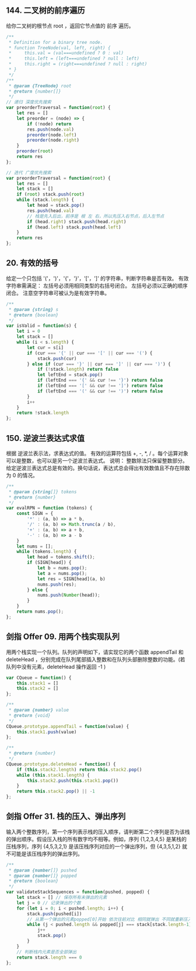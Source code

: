 ## 144. 二叉树的前序遍历
给你二叉树的根节点 root ，返回它节点值的 前序 遍历。

```js
/**
 * Definition for a binary tree node.
 * function TreeNode(val, left, right) {
 *     this.val = (val===undefined ? 0 : val)
 *     this.left = (left===undefined ? null : left)
 *     this.right = (right===undefined ? null : right)
 * }
 */
/**
 * @param {TreeNode} root
 * @return {number[]}
 */
// 递归 深度优先搜索
var preorderTraversal = function(root) {
    let res = []
    let preorder = (node) => {
        if (!node) return
        res.push(node.val)
        preorder(node.left)
        preorder(node.right)
    }
    preorder(root)
    return res
};

// 迭代 广度优先搜索
var preorderTraversal = function(root) {
    let res = []
    let stack = []
    if (root) stack.push(root)
    while (stack.length) {
        let head = stack.pop()
        res.push(head.val)
        // 栈是先入后出，前序是 根 左 右，所以先压入右节点，后入左节点
        if (head.right) stack.push(head.right)
        if (head.left) stack.push(head.left)
    }
    return res
};
```

## 20. 有效的括号
给定一个只包括 '('，')'，'{'，'}'，'['，']' 的字符串，判断字符串是否有效。
有效字符串需满足：
左括号必须用相同类型的右括号闭合。
左括号必须以正确的顺序闭合。
注意空字符串可被认为是有效字符串。

```js
/**
 * @param {string} s
 * @return {boolean}
 */
var isValid = function(s) {
    let i = 0
    let stack = []
    while (i < s.length) {
        let cur = s[i]
        if (cur === '{' || cur === '[' || cur === '(') {
            stack.push(cur)
        } else if (cur === '}' || cur === ']' || cur === ')') {
            if (!stack.length) return false
            let leftEnd = stack.pop()
            if (leftEnd === '{' && cur !== '}') return false
            if (leftEnd === '[' && cur !== ']') return false
            if (leftEnd === '(' && cur !== ')') return false
        }
        i++
    }
    return !stack.length
};
```
## 150. 逆波兰表达式求值
根据 逆波兰表示法，求表达式的值。
有效的运算符包括 +, -, *, / 。每个运算对象可以是整数，也可以是另一个逆波兰表达式。
说明：
整数除法只保留整数部分。
给定逆波兰表达式总是有效的。换句话说，表达式总会得出有效数值且不存在除数为 0 的情况。

```js
/**
 * @param {string[]} tokens
 * @return {number}
 */
var evalRPN = function (tokens) {
    const SIGN = {
        '*' : (a, b) => a * b,
        '/' : (a, b) => Math.trunc(a / b),
        '+' : (a, b) => a + b,
        '-' : (a, b) => a - b
    }
    let nums = [];
    while (tokens.length) {
        let head = tokens.shift();
        if (SIGN[head]) {
            let b = nums.pop();
            let a = nums.pop();
            let res = SIGN[head](a, b)
            nums.push(res);
        } else {
            nums.push(Number(head));
        }
    }
    return nums.pop();
};
```

## 剑指 Offer 09. 用两个栈实现队列
用两个栈实现一个队列。队列的声明如下，请实现它的两个函数 appendTail 和 deleteHead ，分别完成在队列尾部插入整数和在队列头部删除整数的功能。(若队列中没有元素，deleteHead 操作返回 -1 )

```js
var CQueue = function() {
    this.stack1 = []
    this.stack2 = []
};

/** 
 * @param {number} value
 * @return {void}
 */
CQueue.prototype.appendTail = function(value) {
    this.stack1.push(value)
};

/**
 * @return {number}
 */
CQueue.prototype.deleteHead = function() {
    if (this.stack2.length) return this.stack2.pop()
    while (this.stack1.length) {
        this.stack2.push(this.stack1.pop())
    }
    return this.stack2.pop() || -1
};
```

## 剑指 Offer 31. 栈的压入、弹出序列
输入两个整数序列，第一个序列表示栈的压入顺序，请判断第二个序列是否为该栈的弹出顺序。假设压入栈的所有数字均不相等。例如，序列 {1,2,3,4,5} 是某栈的压栈序列，序列 {4,5,3,2,1} 是该压栈序列对应的一个弹出序列，但 {4,3,5,1,2} 就不可能是该压栈序列的弹出序列。

```js
/**
 * @param {number[]} pushed
 * @param {number[]} popped
 * @return {boolean}
 */
var validateStackSequences = function(pushed, popped) {
    let stack = [] // 保存所有未弹出的元素
    let j = 0 // 记录弹出的个数
    for (let i = 0; i < pushed.length; i++) {
        stack.push(pushed[i])
        // 从第一个弹出的元素popped[0]开始 依次往前对比 相同就弹出 不同就重新压入 直到所有元素全部压入
        while (j < pushed.length && popped[j] === stack[stack.length-1]) {
            j++
            stack.pop()
        }
    }
    // 判断栈内元素是否全部弹出
    return stack.length === 0
};
```